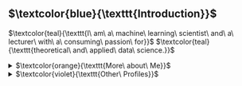 ## $\textcolor{blue}{\texttt{Introduction}}$
$\textcolor{teal}{\texttt{I\ am\ a\ machine\ learning\ scientist\ and\ a\ lecturer\ with\ a\ consuming\ passion\ for}}$
$\textcolor{teal}{\texttt{theoretical\ and\ applied\ data\ science.}}$ 

<details><summary>$\textcolor{orange}{\texttt{More\ about\ Me}}$</summary>
<p>

```
- I hold a PhD dedicated to reliable learning from incomplete data.
- I have contributed to data projects across several fields, including healthcare management, financial 
  technologies, telecommunications, and scheduling.
- I code in Python, R, and SQL.
- I authored an online machine learning course for McGill School of Continuing Studies (McGill SCS).
- I have been teaching at McGill SCS since 2018. 
- I authored peer-reviewed journal and conference papers.
```
</p>
</details>


<details><summary>$\textcolor{violet}{\texttt{Other\ Profiles}}$</summary>
<p>

[<img src="https://github.com/damoonrobatian/damoonrobatian/blob/b0b0d1188e6f594e5afb28807a5fba9975b6d515/logos/linkedin_glow.png" width=80 height=80>](https://linkedin.com/in/damoon-robatian/)<br>
[<img src="https://github.com/damoonrobatian/damoonrobatian/blob/bda1f5cb87d9538ac134ab696236deec7132b8cc/logos/mcgill.png" width=160>](https://www.mcgill.ca/continuingstudies/damoon-robatian)

</p>
</details>

